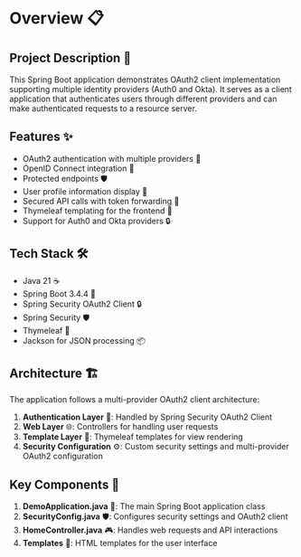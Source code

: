 # Overview 📋

## Project Description 🎯

This Spring Boot application demonstrates OAuth2 client implementation supporting multiple identity providers (Auth0 and Okta). It serves as a client application that authenticates users through different providers and can make authenticated requests to a resource server.

## Features ✨

- OAuth2 authentication with multiple providers 🔐
- OpenID Connect integration 🔑
- Protected endpoints 🛡️
- User profile information display 👤
- Secured API calls with token forwarding 📡
- Thymeleaf templating for the frontend 🎨
- Support for Auth0 and Okta providers 🔒

## Tech Stack 🛠️

- Java 21 ☕
- Spring Boot 3.4.4 🍃
- Spring Security OAuth2 Client 🔒
- Spring Security 🛡️
- Thymeleaf 🎨
- Jackson for JSON processing 📦

## Architecture 🏗️

The application follows a multi-provider OAuth2 client architecture:

1. **Authentication Layer** 🔐: Handled by Spring Security OAuth2 Client
2. **Web Layer** 🌐: Controllers for handling user requests
3. **Template Layer** 🎨: Thymeleaf templates for view rendering
4. **Security Configuration** ⚙️: Custom security settings and multi-provider OAuth2 configuration

## Key Components 🧩

1. **DemoApplication.java** 🚀: The main Spring Boot application class
2. **SecurityConfig.java** 🛡️: Configures security settings and OAuth2 client
3. **HomeController.java** 🎮: Handles web requests and API interactions
4. **Templates** 🎨: HTML templates for the user interface
